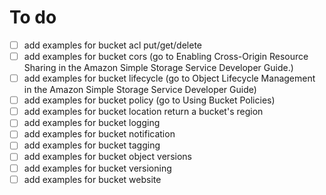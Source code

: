 # To do
- [ ] add examples for bucket acl put/get/delete
- [ ] add examples for bucket cors (go to Enabling Cross-Origin Resource Sharing in the Amazon Simple Storage Service Developer Guide.)
- [ ] add examples for bucket lifecycle (go to Object Lifecycle Management in the Amazon Simple Storage Service Developer Guide)
- [ ] add examples for bucket policy (go to Using Bucket Policies)
- [ ] add examples for bucket location return a bucket's region
- [ ] add examples for bucket logging
- [ ] add examples for bucket notification
- [ ] add examples for bucket tagging
- [ ] add examples for bucket object versions
- [ ] add examples for bucket versioning
- [ ] add examples for bucket website
